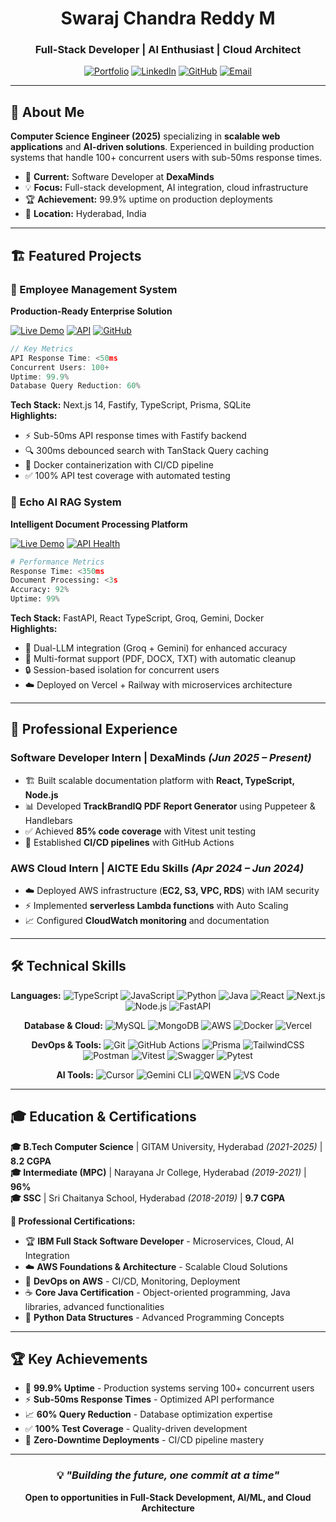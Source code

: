 <div align="center">

# Swaraj Chandra Reddy M

### Full-Stack Developer | AI Enthusiast | Cloud Architect

[![Portfolio](https://img.shields.io/badge/Portfolio-000000?style=for-the-badge&logo=About.me&logoColor=white)](https://swarajreddy10.github.io/)
[![LinkedIn](https://img.shields.io/badge/LinkedIn-0077B5?style=for-the-badge&logo=linkedin&logoColor=white)](https://www.linkedin.com/in/swarajreddy/)
[![GitHub](https://img.shields.io/badge/GitHub-100000?style=for-the-badge&logo=github&logoColor=white)](https://github.com/swarajreddy10)
[![Email](https://img.shields.io/badge/Email-D14836?style=for-the-badge&logo=gmail&logoColor=white)](mailto:swarajchandra22@gmail.com)

</div>

---

## 🎯 About Me

**Computer Science Engineer (2025)** specializing in **scalable web applications** and **AI-driven solutions**. Experienced in building production systems that handle 100+ concurrent users with sub-50ms response times.

- 🚀 **Current:** Software Developer at **DexaMinds**
- 💡 **Focus:** Full-stack development, AI integration, cloud infrastructure
- 🏆 **Achievement:** 99.9% uptime on production deployments
- 📍 **Location:** Hyderabad, India

---

## 🏗️ Featured Projects

### 🏢 Employee Management System
**Production-Ready Enterprise Solution**

[![Live Demo](https://img.shields.io/badge/Live_Demo-4285F4?style=flat&logo=google-chrome&logoColor=white)](https://employee-management-app-mscr.vercel.app)
[![API](https://img.shields.io/badge/API-FF6B35?style=flat&logo=postman&logoColor=white)](https://employee-management-app-c6psx.ondigitalocean.app/api/employees)
[![GitHub](https://img.shields.io/badge/Code-181717?style=flat&logo=github&logoColor=white)](https://github.com/swarajreddy10/Employee-management-app)

```typescript
// Key Metrics
API Response Time: <50ms
Concurrent Users: 100+
Uptime: 99.9%
Database Query Reduction: 60%
```

**Tech Stack:** Next.js 14, Fastify, TypeScript, Prisma, SQLite  
**Highlights:**
- ⚡ Sub-50ms API response times with Fastify backend
- 🔍 300ms debounced search with TanStack Query caching
- 🐳 Docker containerization with CI/CD pipeline
- ✅ 100% API test coverage with automated testing

### 🤖 Echo AI RAG System
**Intelligent Document Processing Platform**

[![Live Demo](https://img.shields.io/badge/Live_Demo-4285F4?style=flat&logo=google-chrome&logoColor=white)](https://echo-ai-rag.vercel.app/)
[![API Health](https://img.shields.io/badge/API_Health-00C851?style=flat&logo=statuspage&logoColor=white)](https://echo-ai.up.railway.app/health)

```python
# Performance Metrics
Response Time: <350ms
Document Processing: <3s
Accuracy: 92%
Uptime: 99%
```

**Tech Stack:** FastAPI, React TypeScript, Groq, Gemini, Docker  
**Highlights:**
- 🧠 Dual-LLM integration (Groq + Gemini) for enhanced accuracy
- 📄 Multi-format support (PDF, DOCX, TXT) with automatic cleanup
- 🔒 Session-based isolation for concurrent users
- ☁️ Deployed on Vercel + Railway with microservices architecture

---

## 💼 Professional Experience

### Software Developer Intern | **DexaMinds** *(Jun 2025 – Present)*
- 🏗️ Built scalable documentation platform with **React, TypeScript, Node.js**
- 📊 Developed **TrackBrandIQ PDF Report Generator** using Puppeteer & Handlebars
- ✅ Achieved **85% code coverage** with Vitest unit testing
- 🚀 Established **CI/CD pipelines** with GitHub Actions

### AWS Cloud Intern | **AICTE Edu Skills** *(Apr 2024 – Jun 2024)*
- ☁️ Deployed AWS infrastructure (**EC2, S3, VPC, RDS**) with IAM security
- ⚡ Implemented **serverless Lambda functions** with Auto Scaling
- 📈 Configured **CloudWatch monitoring** and documentation

---

## 🛠️ Technical Skills

<div align="center">

**Languages:** ![TypeScript](https://img.shields.io/badge/TypeScript-007ACC?style=flat&logo=typescript&logoColor=white) ![JavaScript](https://img.shields.io/badge/JavaScript-F7DF1E?style=flat&logo=javascript&logoColor=black) ![Python](https://img.shields.io/badge/Python-3776AB?style=flat&logo=python&logoColor=white) ![Java](https://img.shields.io/badge/Java-ED8B00?style=flat&logo=openjdk&logoColor=white) ![React](https://img.shields.io/badge/React-20232A?style=flat&logo=react&logoColor=61DAFB) ![Next.js](https://img.shields.io/badge/Next.js-000000?style=flat&logo=next.js&logoColor=white) ![Node.js](https://img.shields.io/badge/Node.js-43853D?style=flat&logo=node.js&logoColor=white) ![FastAPI](https://img.shields.io/badge/FastAPI-005571?style=flat&logo=fastapi)

**Database & Cloud:** ![MySQL](https://img.shields.io/badge/MySQL-00000F?style=flat&logo=mysql&logoColor=white) ![MongoDB](https://img.shields.io/badge/MongoDB-4EA94B?style=flat&logo=mongodb&logoColor=white) ![AWS](https://img.shields.io/badge/AWS-232F3E?style=flat&logo=amazon-aws&logoColor=white) ![Docker](https://img.shields.io/badge/Docker-2496ED?style=flat&logo=docker&logoColor=white) ![Vercel](https://img.shields.io/badge/Vercel-000000?style=flat&logo=vercel&logoColor=white)

**DevOps & Tools:** ![Git](https://img.shields.io/badge/Git-F05032?style=flat&logo=git&logoColor=white) ![GitHub Actions](https://img.shields.io/badge/GitHub_Actions-2088FF?style=flat&logo=github-actions&logoColor=white) ![Prisma](https://img.shields.io/badge/Prisma-3982CE?style=flat&logo=Prisma&logoColor=white) ![TailwindCSS](https://img.shields.io/badge/Tailwind_CSS-38B2AC?style=flat&logo=tailwind-css&logoColor=white) ![Postman](https://img.shields.io/badge/Postman-FF6C37?style=flat&logo=postman&logoColor=white) ![Vitest](https://img.shields.io/badge/Vitest-6E9F18?style=flat&logo=vitest&logoColor=white) ![Swagger](https://img.shields.io/badge/Swagger-85EA2D?style=flat&logo=swagger&logoColor=black) ![Pytest](https://img.shields.io/badge/Pytest-0A9EDC?style=flat&logo=pytest&logoColor=white)

**AI Tools:** ![Cursor](https://img.shields.io/badge/Cursor-000000?style=flat&logo=cursor&logoColor=white) ![Gemini CLI](https://img.shields.io/badge/Gemini_CLI-4285F4?style=flat&logo=google&logoColor=white) ![QWEN](https://img.shields.io/badge/QWEN-FF6B35?style=flat&logo=alibaba&logoColor=white) ![VS Code](https://img.shields.io/badge/VS_Code-0078D4?style=flat&logo=visual%20studio%20code&logoColor=white)

</div>

---

## 🎓 Education & Certifications

**🎓 B.Tech Computer Science** | GITAM University, Hyderabad *(2021-2025)* | **8.2 CGPA**  
**🎓 Intermediate (MPC)** | Narayana Jr College, Hyderabad *(2019-2021)* | **96%**  
**🎓 SSC** | Sri Chaitanya School, Hyderabad *(2018-2019)* | **9.7 CGPA**

**📜 Professional Certifications:**
- 🏆 **IBM Full Stack Software Developer** - Microservices, Cloud, AI Integration
- ☁️ **AWS Foundations & Architecture** - Scalable Cloud Solutions
- 🔄 **DevOps on AWS** - CI/CD, Monitoring, Deployment
- ☕ **Core Java Certification** - Object-oriented programming, Java libraries, advanced functionalities
- 🐍 **Python Data Structures** - Advanced Programming Concepts

---

## 🏆 Key Achievements

- 🚀 **99.9% Uptime** - Production systems serving 100+ concurrent users
- ⚡ **Sub-50ms Response Times** - Optimized API performance
- 📈 **60% Query Reduction** - Database optimization expertise
- ✅ **100% Test Coverage** - Quality-driven development
- 🔄 **Zero-Downtime Deployments** - CI/CD pipeline mastery

---

<div align="center">

### 💡 *"Building the future, one commit at a time"*

**Open to opportunities in Full-Stack Development, AI/ML, and Cloud Architecture**

</div>
